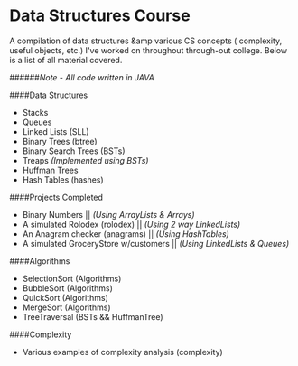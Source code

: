 # Data Structures Course
A compilation of data structures &amp various CS concepts ( complexity, useful objects, etc.) I've worked on throughout
through-out college. Below is a list of all material covered.

######*Note - All code written in JAVA*

####Data Structures
* Stacks
* Queues
* Linked Lists (SLL)
* Binary Trees (btree)
* Binary Search Trees (BSTs)
* Treaps *(Implemented using BSTs)*
* Huffman Trees
* Hash Tables (hashes)

####Projects Completed
* Binary Numbers                       || *(Using ArrayLists & Arrays)*
* A simulated Rolodex (rolodex)        || *(Using 2 way LinkedLists)*
* An Anagram checker (anagrams)        || *(Using HashTables)*
* A simulated GroceryStore w/customers || *(Using LinkedLists & Queues)*


####Algorithms
* SelectionSort (Algorithms)
* BubbleSort (Algorithms)
* QuickSort (Algorithms)
* MergeSort (Algorithms)
* TreeTraversal (BSTs && HuffmanTree)

####Complexity
* Various examples of complexity analysis (complexity)
